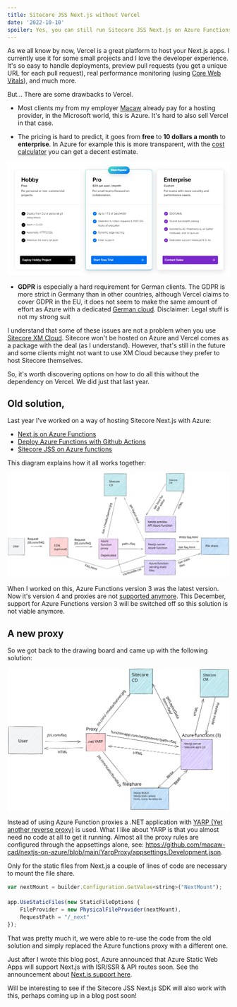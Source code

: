 ```yaml
---
title: Sitecore JSS Next.js without Vercel
date: '2022-10-10'
spoiler: Yes, you can still run Sitecore JSS Next.js on Azure Functions without Vercel. This can be done with custom Azure Functions and a Azure storage account with a YARP proxy in front of it. 
---
```


As we all know by now, Vercel is a great platform to host your Next.js apps. I currently use it for some small projects and I love the developer experience.
It's so easy to handle deployments, preview pull requests (you get a unique URL for each pull request), real performance monitoring (using [Core Web Vitals](https://web.dev/vitals/)), and much more. 

But... There are some drawbacks to Vercel.

- Most clients my from my employer [Macaw](https://www.macaw.nl) already pay for a hosting provider, in the Microsoft world, this is Azure. It's hard to also sell Vercel in that case.

- The pricing is hard to predict, it goes from **free** to **10 dollars a month** to **enterprise**. In Azure for example this is more transparent, with the [cost calculator](https://azure.microsoft.com/en-us/pricing/calculator/) you can get a decent estimate.


![Vercel pricing](vercel-pricing.png)


- **GDPR** is especially a hard requirement for German clients. The GDPR is more strict in Germany than in other countries, although Vercel claims to cover GDPR in the EU, it does not seem to make the same amount of effort as Azure with a dedicated [German cloud](https://azure.microsoft.com/en-us/support/legal/privacy-statement/germany/). Disclaimer: Legal stuff is not my strong suit

I understand that some of these issues are not a problem when you use [Sitecore XM Cloud](https://www.sitecore.com/products/xm-cloud). Sitecore won't be hosted on Azure and Vercel comes as a package with the deal (as I understand). However, that's still in the future and some clients might not want to use XM Cloud because they prefer to host Sitecore themselves. 

So, it's worth discovering options on how to do all this without the dependency on Vercel. 
We did just that last year.

## Old solution,
Last year I've worked on a way of hosting Sitecore Next.js with Azure:
- [Next.js on Azure Functions](/nextjs-on-azure-functions/)
- [Deploy Azure Functions with Github Actions](/deploy-azure-functions-github-actions/)
- [Sitecore JSS on Azure functions](/sitecore-jss-on-azure-functions/)

This diagram explains how it all works together:

![Old solution](old-solution.svg)

When I worked on this, Azure Functions version 3 was the latest version. Now it's version 4 and proxies are not [supported anymore](https://learn.microsoft.com/en-us/azure/azure-functions/functions-proxies#legacy-functions-proxies).
This December, support for Azure Functions version 3 will be switched off so this solution is not viable anymore. 

## A new proxy
So we got back to the drawing board and came up with the following solution:

![New solution](new-solution.svg)

Instead of using Azure Function proxies a .NET application with [YARP (Yet another reverse proxy)](https://microsoft.github.io/reverse-proxy/) is used. What I like about YARP is that you almost need no code at all to get it running.
Almost all the proxy rules are configured through the appsettings alone, see: https://github.com/macaw-cad/nextjs-on-azure/blob/main/YarpProxy/appsettings.Development.json.

Only for the static files from Next.js a couple of lines of code are necessary to mount the file share.

```js
var nextMount = builder.Configuration.GetValue<string>("NextMount");

app.UseStaticFiles(new StaticFileOptions { 
    FileProvider = new PhysicalFileProvider(nextMount),    
    RequestPath = "/_next"
});
```

That was pretty much it, we were able to re-use the code from the old solution and simply replaced the Azure functions proxy with a different one. 

Just after I wrote this blog post, Azure announced that Azure Static Web Apps will support Next.js with ISR/SSR & API routes soon. See the announcement about [Next.js support here](https://techcommunity.microsoft.com/t5/apps-on-azure-blog/extending-next-js-support-in-azure-static-web-apps/ba-p/3627975).

Will be interesting to see if the Sitecore JSS Next.js SDK will also work with this, perhaps coming up in a blog post soon!
